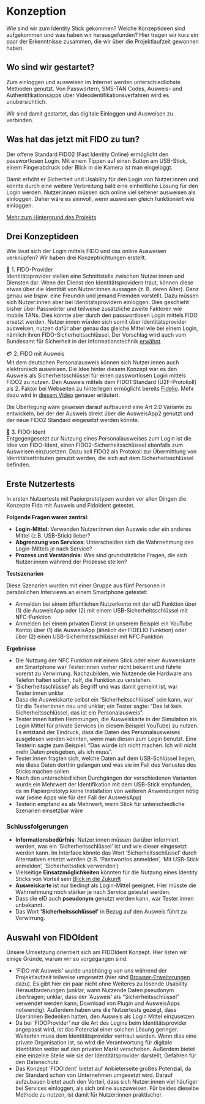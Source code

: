 # Konzeption
Wie sind wir zum Identity Stick gekommen? Welche Konzeptideen sind aufgekommen und was haben wir herausgefunden? Hier tragen wir kurz ein paar der Erkenntnisse zusammen, die wir über die Projektlaufzeit gewonnen haben.

## Wo sind wir gestartet?

Zum einloggen und ausweisen im Internet werden unterschiedlichste Methoden genutzt. Von Passwörtern, SMS-TAN Codes, Ausweis- und Authentifikationsapps über Videodentifikationsverfahren wird es unübersichtlich.

Wir sind damit gestartet, das digitale Einloggen und Ausweisen zu verbinden.

## Was hat das jetzt mit FIDO zu tun?

Der offene Standard FIDO2 (Fast Identity Online) ermöglicht den passwortlosen Login. Mit einem Tippen auf einen Button am USB-Stick, einem Fingerabdruck oder Blick in die Kamera ist man eingeloggt. 

Damit erhöht er Sicherheit und Usability für den Login von Nutzer:innen und könnte durch eine weitere Verbreitung bald eine einheitliche Lösung für den Login werden. Nutzer:innen müssen sich online viel seltener ausweisen als einloggen. Daher wäre es sinnvoll, wenn ausweisen gleich funktioniert wie einloggen.

[Mehr zum Hintergrund des Projekts](/background)

## Drei Konzeptideen

Wie lässt sich der Login mittels FIDO und das online Ausweisen verknüpfen? Wir haben drei Konzeptrichtungen erstellt. 

🏢 1. FIDO-Provider
<br>Identitätsprovider stellen eine Schnittstelle zwischen Nutzer:innen und Diensten dar. Wenn der Dienst den Identitätsprovidern traut, können diese etwas über die Identität von Nutzer:innen aussagen (z. B. deren Alter). Ganz genau wie bspw. eine Freundin und jemand Fremden vorstellt. 
Dazu müssen sich Nutzer:innen aber bei Identitätsprovidern einloggen. Dies geschieht bisher über Passwörter und teilweise zusätzliche zweite Faktoren wie mobile TANs. Dies könnte aber durch den passwortlosen Login mittels FIDO ersetzt werden. Nutzer:innen würden sich somit über Identitätsprovider ausweisen, nutzen dafür aber genau das gleiche Mittel wie bei einem Login, nämlich ihren FIDO-Sicherheitsschlüssel.
Der Vorschlag wird auch vom Bundesamt für Sicherheit in der Informationstechnik [erwähnt](https://www.bsi.bund.de/DE/Publikationen/TechnischeRichtlinien/tr03159/tr03159_node.html). 

💳 2. FIDO mit Ausweis
<br>Mit dem deutschen Personalausweis können sich Nutzer:innen auch elektronisch ausweisen. Die Idee hinter diesem Konzept war es den Ausweis als Sicherheitsschlüssel für einen passwortlosen Login mittels FIDO2 zu nutzen.
Den Ausweis mittels dem FIDO1 Standard (U2F-Protokoll) als 2. Faktor bei Webseiten zu hinterlegen ermöglicht bereits [Fidelio](https://play.google.com/store/apps/details?id=de.persoapp.android.FIDELIO&hl=de). Mehr dazu wird in [diesem Video](https://youtu.be/Oc32AwPL2Nw) genauer erläutert.

Die Überlegung wäre gewesen darauf aufbauend eine Art 2.0 Variante zu entwickeln, bei der der Ausweis direkt über die AusweisApp2 genutzt und der neue FIDO2 Standard eingesetzt werden könnte. 

🔑 3. FIDO-Ident
<br>Entgegengesetzt zur Nutzung eines Personalausweises zum Login ist die Idee von FIDO-Ident, einen FIDO2-Sicherheitsschlüssel ebenfalls zum Ausweisen einzusetzen. 
Dazu soll FIDO2 als Protokoll zur Übermittlung von Identitätsattributen genutzt werden, die sich auf dem Sicherheitsschlüssel befinden.

## Erste Nutzertests

In ersten Nutzertests mit Papierprototypen wurden vor allen Dingen die Konzepte Fido mit Ausweis und FidoIdent getestet. 

**Folgende Fragen waren zentral:**

- **Login-Mittel**: Verwenden Nutzer:innen den Ausweis oder ein anderes Mittel (z.B. USB-Stick) lieber?
- **Abgrenzung von Services**: Unterscheiden sich die Wahrnehmung des Login-Mittels je nach Service?
- **Prozess und Verständnis**: Was sind grundsätzliche Fragen, die sich Nutzer:innen während der Prozesse stellen?

**Testszenarien**

Diese Szenarien wurden mit einer Gruppe aus fünf Personen in persönlichen Interviews an einem Smartphone getestet:

- Anmelden bei einem öffentlichen Nutzerkonto mit der eID Funktion über (1) die AusweisApp oder (2) mit einem USB-Sicherheitsschlüssel mit NFC-Funktion
- Anmelden bei einem privaten Dienst (in unserem Beispiel ein YouTube Konto) über (1) die AusweisApp (ähnlich der FIDELIO Funktion) oder über (2) einen USB-Sicherheitsschlüssel mit NFC Funktion

**Ergebnisse** 

- Die Nutzung der NFC Funktion mit einem Stick oder einer Ausweiskarte am Smartphone war Tester:innen vorher nicht bekannt und führte vorerst zu Verwirrung. Nachzubilden, wie Nutzende die Hardware ans Telefon halten sollten, half, die Funktion zu verstehen.
- ‘Sicherheitsschlüssel’ als Begriff und was damit gemeint ist, war Tester:innen unklar
- Dass die Ausweiskarte selbst ein ‘Sicherheitsschlüssel’ sein kann, war für die Tester:innen neu und unklar; ein Tester sagte: “Das ist kein Sicherheitsschlüssel, das ist ein Personalausweis”.
- Tester:innen hatten Hemmungen, die Ausweiskarte in der Simulation als Login Mittel für private Services (in diesem Beispiel YouTube) zu nutzen. Es entstand der Eindruck, dass die Daten des Personalausweises ausgelesen werden könnten, wenn man diesen zum Login benutzt. Eine Testerin sagte zum Beispiel: “Das würde ich nicht machen. Ich will nicht mehr Daten preisgeben, als ich muss”.
- Tester:innen fragten sich, welche Daten auf dem USB-Schlüssel liegen, wie diese Daten dorthin gelangen und was sie im Fall des Verlustes des Sticks machen sollen
- Nach den unterschiedlichen Durchgängen der verschiedenen Varianten wurde ein Mehrwert der Identifikation mit dem USB-Stick empfunden, da im Papierprototyp keine Installation von weiteren Anwendungen nötig war (keine Apps wie für den Fall der AusweisApp)
- Testerin empfand es als Mehrwert, wenn Stick für unterschiedliche Szenarien einsetzbar wäre

### Schlussfolgerungen

- **Informationsbedürfnis**: Nutzer:innen müssen darüber informiert werden, was ein ‘Sicherheitsschlüssel’ ist und wie dieser eingesetzt werden kann. Im Interface könnte das Wort ‘Sicherheitsschlüssel’ durch Alternativen ersetzt werden (z.B. ‘Passwortlos anmelden’, ‘Mit USB-Stick anmelden’, ‘Sicherheitsstick verwenden’)
- Vielseitige **Einsatzmöglichkeiten** könnten für die Nutzung eines Identity Sticks von Vorteil sein
[Blick in die Zukunft](/ausblick#use-cases)
- **Ausweiskarte** ist nur bedingt als Login-Mittel geeignet. Hier müsste die Wahrnehmung noch stärker je nach Service getestet werden.
- Dass die eID auch **pseudonym** genutzt werden kann, war Tester:innen unbekannt.
- Das Wort **'Sicherheitsschlüssel'** in Bezug auf den Ausweis führt zu Verwirrung.

## Auswahl von FIDOIdent

Unsere Umsetzung orientiert sich am FIDOIdent Konzept. Hier listen wir einige Gründe, warum wir so vorgegangen sind:

- 'FIDO mit Ausweis' wurde unabhängig von uns während der Projektlaufzeit teilweise umgesetzt (hier sind [Browser-Erweiterungen](https://addons.mozilla.org/de/firefox/addon/webauthn-eid-for-firefox/) dazu). Es gibt hier ein paar nicht ohne Weiteres zu lösende Usability Herausforderungen (unklar, wann Nutzende Daten pseudonym übertragen; unklar, dass der 'Ausweis' als "Sicherheitsschlüssel" verwendet werden kann; Download von Plugin und AusweisApps notwendig). Außerdem haben uns die Nutzertests  gezeigt, dass User:innen Bedenken hatten, den Ausweis als Login Mittel einzusetzen.
- Da bei 'FIDOProvider' nur die Art des Logins beim Identitätsprovider angepasst wird, ist das Potenzial einer solchen Lösung geringer. Weiterhin muss dem Identitätsprovider vertraut werden. Wenn dies eine private Organisation ist, so wird die Verantwortung für digitale Identitäten weiter auf den privaten Markt verschoben. Außerdem bietet eine einzelne Stelle wie sie der Identitätsprovider darstellt, Gefahren für den Datenschutz.
- Das Konzept 'FIDOIdent' bietet auf Anbieterseite großes Potenzial, da der Standard schon von Unternehmen umgesetzt wird. Darauf aufzubauen bietet auch den Vorteil, dass sich Nutzer:innen viel häufiger bei Services einloggen, als sich online auszuweisen. Für beides dieselbe Methode zu nutzen, ist damit für Nutzer:innen praktischer.